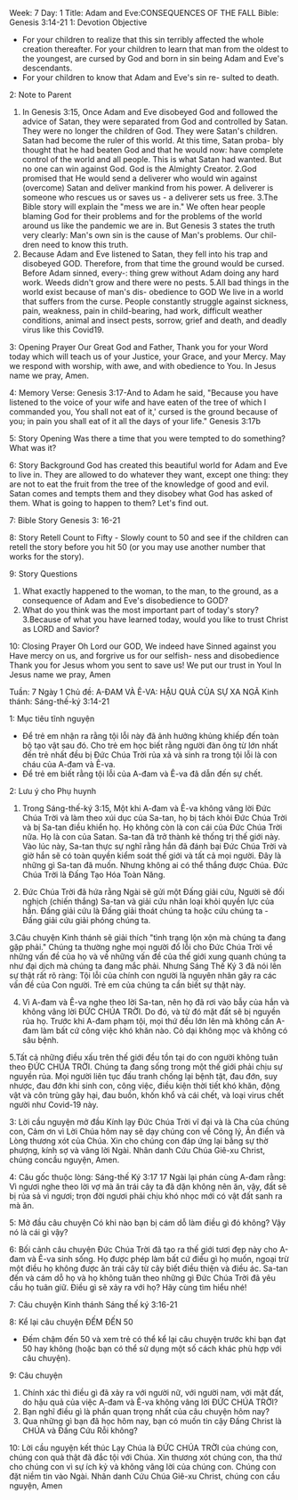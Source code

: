 Week: 7
Day: 1
Title: Adam and Eve:CONSEQUENCES OF THE FALL
Bible: Genesis 3:14-21
1: Devotion Objective
- For your children to realize that this sin terribly affected the whole creation thereafter. For your children to learn that man from the oldest to the youngest, are cursed by God and born in sin being Adam and Eve's descendants. 
- For your children to know that Adam and Eve's sin re- sulted to death. 

2: Note to Parent
1. In Genesis 3:15, Once Adam and Eve disobeyed God and followed the advice of Satan, they were separated from God and controlled by Satan. They were no longer the children of God. They were Satan's children. Satan had become the ruler of this world. At this time, Satan proba- bly thought that he had beaten God and that he would now: have complete control of the world and all people. This is what Satan had wanted. But no one can win against God. God is the Almighty Creator. 
2.God promised that He would send a deliverer who would win against (overcome) Satan and deliver mankind from his power. A deliverer is someone who rescues us or saves us - a deliverer sets us free. 
3.The Bible story will explain the "mess we are in." We often hear people blaming God for their problems and for the problems of the world around us like the pandemic we are in. But Genesis 3 states the truth very clearly: Man's own sin is the cause of Man's problems. Our chil- dren need to know this truth. 
4. Because Adam and Eve listened to Satan, they fell into his trap and disobeyed GOD. Therefore, from that time the ground would be cursed. Before Adam sinned, every-: thing grew without Adam doing any hard work. Weeds didn't grow and there were no pests. 
5.All bad things in the world exist because of man's dis- obedience to GOD We live in a world that suffers from the curse. People constantly struggle against sickness, pain, weakness, pain in child-bearing, had work, difficult weather conditions, animal and insect pests, sorrow, grief and death, and deadly virus like this Covid19.

3: Opening Prayer
Our Great God and Father, Thank you for your Word today which will teach us of your Justice, your Grace, and your Mercy. May we respond with worship, with awe, and with obedience to You. In Jesus name we pray, Amen.

4: Memory Verse:
Genesis 3:17-And to Adam he said, "Because you have listened to the voice of your wife and have eaten of the tree of which I commanded you, You shall not eat of it,' cursed is the ground because of you; in pain you shall eat of it all the days of your life." Genesis 3:17b


5: Story Opening
Was there a time that you were tempted to do something? What was it?

6: Story Background
God has created this beautiful world for Adam and Eve to live in. They are allowed to do whatever they want, except one thing: they are not to eat the fruit from the tree of the knowledge of good and evil. Satan comes and tempts them and they disobey what God has asked of them. What is going to happen to them? Let's find out.

7: Bible Story
Genesis 3: 16-21

8: Story Retell
Count to Fifty - Slowly count to 50 and see if the children can retell the story before you hit 50 (or you may use another number that works for the story).

9: Story Questions
1. What exactly happened to the woman, to the man, to the ground, as a consequence of Adam and Eve's disobedience to GOD? 
2. What do you think was the most important part of today's story? 
3.Because of what you have learned today, would you like to trust Christ as LORD and Savior?

10: Closing Prayer
Oh Lord our GOD, We indeed have Sinned against you Have mercy on us, and forgrive us for our selfish- ness and disobedience Thank you for Jesus whom you sent to save us! We put our trust in Youl In Jesus name we pray, Amen

Tuần: 7
Ngày 1
Chủ đề: A-ĐAM VÀ Ê-VA: HẬU QUẢ CỦA SỰ XA NGÃ
Kinh thánh: Sáng-thế-ký 3:14-21

1: Mục tiêu tĩnh nguyện
- Để trẻ em nhận ra rằng tội lỗi này đã ảnh hưởng khủng khiếp đến toàn bộ tạo vật sau đó. Cho trẻ em học biết rằng người đàn ông từ lớn nhất đến trẻ nhất đều bị Đức Chúa Trời rủa xả và sinh ra trong tội lỗi là con cháu của A-đam và Ê-va.
- Để trẻ em biết rằng tội lỗi của A-đam và Ê-va đã dẫn đến sự chết.

2: Lưu ý cho Phụ huynh
1. Trong Sáng-thế-ký 3:15, Một khi A-đam và Ê-va không vâng lời Đức Chúa Trời và làm theo xúi dục của Sa-tan, họ bị tách khỏi Đức Chúa Trời và bị Sa-tan điều khiển họ. Họ không còn là con cái của Đức Chúa Trời nữa. Họ là con của Satan. Sa-tan đã trở thành kẻ thống trị thế giới này. Vào lúc này, Sa-tan thực sự nghĩ rằng hắn đã đánh bại Đức Chúa Trời và giờ hắn sẽ có toàn quyền kiểm soát thế giới và tất cả mọi người. Đây là những gì Sa-tan đã muốn. Nhưng không ai có thể thắng được Chúa. Đức Chúa Trời là Đấng Tạo Hóa Toàn Năng.

2. Đức Chúa Trời đã hứa rằng Ngài sẽ gửi một Đấng giải cứu, Người sẽ đối nghịch (chiến thắng) Sa-tan và giải cứu nhân loại khỏi quyền lực của hắn. Đấng giải cứu là Đấng giải thoát chúng ta hoặc cứu chúng ta - Đấng giải cứu  giải phóng chúng ta.

3.Câu chuyện Kinh thánh sẽ giải thích "tình trạng lộn xộn mà chúng ta đang gặp phải." Chúng ta thường nghe mọi người đổ lỗi cho Đức Chúa Trời về những vấn đề của họ và về những vấn đề của thế giới xung quanh chúng ta như đại dịch mà chúng ta đang mắc phải. Nhưng Sáng Thế Ký 3 đã nói lên sự thật rất rõ ràng: Tội lỗi của chính con người là nguyên nhân gây ra các vấn đề của Con người. Trẻ em của chúng ta cần biết sự thật này.

4. Vì A-đam và Ê-va nghe theo lời Sa-tan, nên họ đã rơi vào bẫy của hắn và không vâng lời ĐỨC CHÚA TRỜI. Do đó, và từ đó mặt đất sẽ bị nguyền rủa họ. Trước khi A-đam phạm tội, mọi thứ đều lớn lên mà không cần A-đam làm bất cứ công việc khó khăn nào. Cỏ dại không mọc và không có sâu bệnh.

5.Tất cả những điều xấu trên thế giới đều tồn tại do con người không tuân theo ĐỨC CHÚA TRỜI. Chúng ta đang sống trong một thế giới phải chịu sự nguyền rủa. Mọi người liên tục đấu tranh chống lại bệnh tật, đau đớn, suy nhược, đau đớn khi sinh con, công việc, điều kiện thời tiết khó khăn, động vật và côn trùng gây hại, đau buồn, khốn khổ và cái chết, và loại virus chết người như Covid-19 này.

3: Lời cầu nguyện mở đầu
Kính lạy Đức Chúa Trời vĩ đại và là Cha của chúng con, Cảm ơn vì Lời Chúa hôm nay sẽ dạy chúng con về Công lý, Ân điển và Lòng thương xót của Chúa. Xin cho chúng con đáp ứng lại bằng sự thờ phượng, kính sợ và vâng lời Ngài. Nhân danh Cứu Chúa Giê-xu Christ, chúng concầu nguyện, Amen.

4: Câu gốc thuộc lòng:
Sáng-thế Ký 3:17
17 Ngài lại phán cùng A-đam rằng: Vì ngươi nghe theo lời vợ mà ăn trái cây ta đã dặn không nên ăn, vậy, đất sẽ bị rủa sả vì ngươi; trọn đời ngươi phải chịu khó nhọc mới có vật đất sanh ra mà ăn.


5: Mở đầu câu chuyện
Có khi nào bạn bị cám dỗ làm điều gì đó không? Vậy nó là cái gì vậy?

6: Bối cảnh câu chuyện
Đức Chúa Trời đã tạo ra thế giới tươi đẹp này cho A-đam và Ê-va sinh sống. Họ được phép làm bất cứ điều gì họ muốn, ngoại trừ một điều họ không được ăn trái cây từ cây biết điều thiện và điều ác. Sa-tan đến và cám dỗ họ và họ không tuân theo những gì Đức Chúa Trời đã yêu cầu họ tuân giữ. Điều gì sẽ xảy ra với họ? Hãy cùng tìm hiểu nhé!

7: Câu chuyện Kinh thánh
Sáng thế ký 3:16-21

8: Kể lại câu chuyện
ĐẾM ĐẾN 50
- Đếm chậm đến 50 và xem trẻ có thể kể lại câu chuyện trước khi bạn đạt 50 hay không (hoặc bạn có thể sử dụng một số cách khác phù hợp với câu chuyện).

9: Câu chuyện
1. Chính xác thì điều gì đã xảy ra với người nữ, với người nam, với mặt đất, do hậu quả của việc A-đam và Ê-va không vâng lời ĐỨC CHÚA TRỜI?
2. Bạn nghĩ điều gì là phần quan trọng nhất của câu chuyện hôm nay?
3. Qua những gì bạn đã học hôm nay, bạn có muốn tin cậy Đấng Christ là CHÚA và Đấng Cứu Rỗi không?

10: Lời cầu nguyện kết thúc
Lạy Chúa là ĐỨC CHÚA TRỜI của chúng con, chúng con quả thật đã đắc tội với Chúa. Xin thương xót chúng con, tha thứ cho chúng con vì sự ích kỷ và không vâng lời của chúng con. Chúng con đặt niềm tin vào Ngài. Nhân danh Cứu Chúa Giê-xu Christ, chúng con cầu nguyện, Amen


